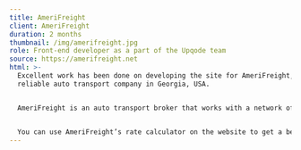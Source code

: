 ```yaml
---
title: AmeriFreight
client: AmeriFreight
duration: 2 months
thumbnail: /img/amerifreight.jpg
role: Front-end developer as a part of the Upqode team
source: https://amerifreight.net
html: >-
  Excellent work has been done on developing the site for AmeriFreight, a
  reliable auto transport company in Georgia, USA.


  AmeriFreight is an auto transport broker that works with a network of reliable carriers to help consumers transportheir cars and other vehicles across the lower 48 states, Canada and a few other select locations. The company can ship motorcycles, automobiles, trailers, RVs, boats, classic cars and trucks.


  You can use AmeriFreight’s rate calculator on the website to get a better idea of how much it will cost to ship your vehicle.
---
```

